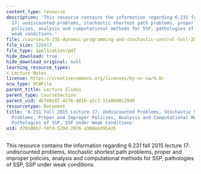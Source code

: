 ```yaml
---
content_type: resource
description: 'This resource contains the information regarding 6.231 fall 2015 lecture
  17: undiscounted problems, stochastic shortest path problems, proper and improper
  policies, analysis and computational methods for SSP, pathologies of SSP, SSP under
  weak conditions.'
file: /courses/6-231-dynamic-programming-and-stochastic-control-fall-2015/d70106b7f8fd529d2976a360eb395425_MIT6_231F15_Lec17.pdf
file_size: 228413
file_type: application/pdf
hide_download: true
hide_download_original: null
learning_resource_types:
- Lecture Notes
license: https://creativecommons.org/licenses/by-nc-sa/4.0/
ocw_type: OCWFile
parent_title: Lecture Slides
parent_type: CourseSection
parent_uid: 4b7e0c07-417b-481b-a1c3-11a80d8c2948
resourcetype: Document
title: '6.231 Fall 2015 Lecture 17: Undiscounted Problems, Stochastic Shortest Path
  Problems, Proper and Improper Policies, Analysis and Computational Methods for SSP,
  Pathologies of SSP, SSP Under Weak Conditions'
uid: d70106b7-f8fd-529d-2976-a360eb395425
---
```

This resource contains the information regarding 6.231 fall 2015 lecture 17: undiscounted problems, stochastic shortest path problems, proper and improper policies, analysis and computational methods for SSP, pathologies of SSP, SSP under weak conditions.